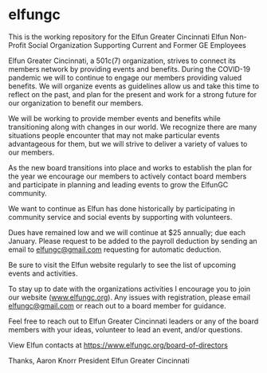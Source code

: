 # elfungc
This is the working repository for the Elfun Greater Cincinnati Elfun Non-Profit Social Organization Supporting Current and Former GE Employees

Elfun Greater Cincinnati, a 501c(7) organization, strives to connect its members network by providing events and benefits.  During the COVID-19 pandemic we will to continue to engage our members providing valued benefits. We will organize events as guidelines allow us and take this time to reflect on the past, and plan for the present and work for a strong future for our organization to benefit our members.

We will be working to provide member events and benefits while transitioning along with changes in our world. We recognize there are many situations people encounter that may not make particular events advantageous for them, but we will strive to deliver a variety of values to our members.

As the new board transitions into place and works to establish the plan for the year we encourage our members to actively contact board members and participate in planning and leading events to grow the ElfunGC community.

We want to continue as Elfun has done historically by participating in community service and social events by supporting with volunteers.

Dues have remained low and we will continue at $25 annually; due each January. Please request to be added to the payroll deduction by sending an email to elfungc@gmail.com requesting for automatic deduction.

Be sure to visit the Elfun website regularly to see the list of upcoming events and activities.

To stay up to date with the organizations activities I encourage you to join our website (www.elfungc.org). Any issues with registration, please email elfungc@gmail.com or reach out to a board member for guidance.

Feel free to reach out to Elfun Greater Cincinnati leaders or any of the board members with your ideas, volunteer to lead an event, and/or questions.

View Elfun contacts at https://www.elfungc.org/board-of-directors

Thanks,
Aaron Knorr
President
Elfun Greater Cincinnati

